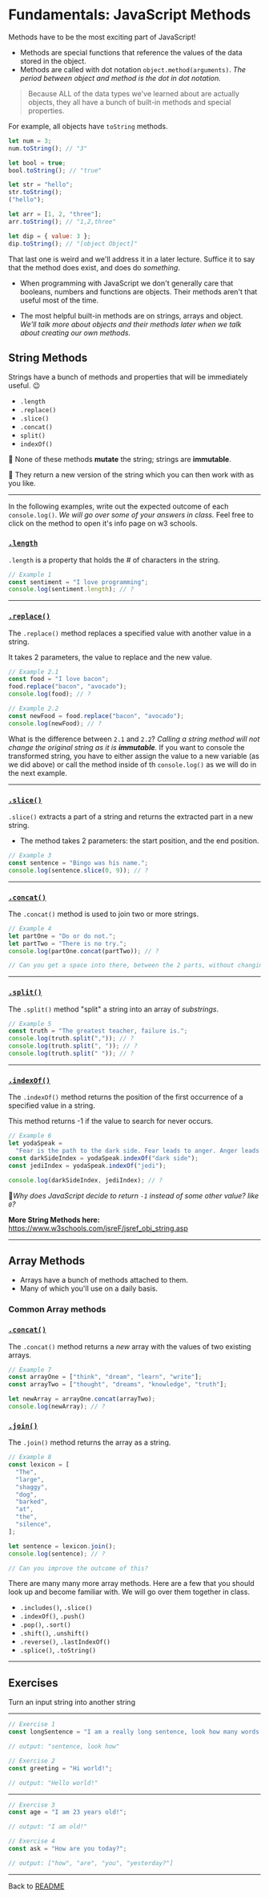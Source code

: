 # Fundamentals: JavaScript Methods

Methods have to be the most exciting part of JavaScript!

- Methods are special functions that reference the values of the data stored in the object.
- Methods are called with dot notation `object.method(arguments)`. _The period between object and method is the dot in dot notation._

> Because ALL of the data types we've learned about are actually objects, they all have a bunch of built-in methods and special properties.

For example, all objects have `toString` methods.

```js
let num = 3;
num.toString(); // "3"

let bool = true;
bool.toString(); // "true"

let str = "hello";
str.toString();
("hello");

let arr = [1, 2, "three"];
arr.toString(); // "1,2,three"

let dip = { value: 3 };
dip.toString(); // "[object Object]"
```

That last one is weird and we'll address it in a later lecture. Suffice it to say that the method does exist, and does do _something_.

- When programming with JavaScript we don't generally care that booleans, numbers and functions are objects. Their methods aren't that useful most of the time.

- The most helpful built-in methods are on strings, arrays and object. _We'll talk more about objects and their methods later when we talk about creating our own methods._

## String Methods

Strings have a bunch of methods and properties that will be immediately useful. 😉

- `.length`
- `.replace()`
- `.slice()`
- `.concat()`
- `split()`
- `indexOf()`

📝 None of these methods **mutate** the string; strings are **immutable**.

📝 They return a new version of the string which you can then work with as you like.

---

In the following examples, write out the expected outcome of each `console.log()`. _We will go over some of your answers in class._ Feel free to click on the method to open it's info page on w3 schools.

### [`.length`](https://www.w3schools.com/jsreF/jsref_length_string.asp)

`.length` is a property that holds the # of characters in the string.

```js
// Example 1
const sentiment = "I love programming";
console.log(sentiment.length); // ?
```

---

### [`.replace()`](https://www.w3schools.com/jsreF/jsref_replace.asp)

The `.replace()` method replaces a specified value with another value in a string.

It takes 2 parameters, the value to replace and the new value.

```js
// Example 2.1
const food = "I love bacon";
food.replace("bacon", "avocado");
console.log(food); // ?

// Example 2.2
const newFood = food.replace("bacon", "avocado");
console.log(newFood); // ?
```

What is the difference between `2.1` and `2.2`? _Calling a string method will not change the original string as it is **immutable**._ If you want to console the transformed string, you have to either assign the value to a new variable (as we did above) or call the method inside of th `console.log()` as we will do in the next example.

---

### [`.slice()`](https://www.w3schools.com/jsreF/jsref_slice_string.asp)

`.slice()` extracts a part of a string and returns the extracted part in a new string.

- The method takes 2 parameters: the start position, and the end position.

```js
// Example 3
const sentence = "Bingo was his name.";
console.log(sentence.slice(0, 9)); // ?
```

---

### [`.concat()`](https://www.w3schools.com/jsreF/jsref_concat_string.asp)

The `.concat()` method is used to join two or more strings.

```js
// Example 4
let partOne = "Do or do not.";
let partTwo = "There is no try.";
console.log(partOne.concat(partTwo)); // ?

// Can you get a space into there, between the 2 parts, without changing the original strings?
```

---

### [`.split()`](https://www.w3schools.com/jsreF/jsref_split.asp)

The `.split()` method "split" a string into an array of _substrings_.

```js
// Example 5
const truth = "The greatest teacher, failure is.";
console.log(truth.split(",")); // ?
console.log(truth.split(", ")); // ?
console.log(truth.split(" ")); // ?
```

---

### [`.indexOf()`](https://www.w3schools.com/jsreF/jsref_indexof.asp)

The `.indexOf()` method returns the position of the first occurrence of a specified value in a string.

This method returns -1 if the value to search for never occurs.

```js
// Example 6
let yodaSpeak =
  "Fear is the path to the dark side. Fear leads to anger. Anger leads to hate. Hate leads to suffering.";
const darkSideIndex = yodaSpeak.indexOf("dark side");
const jediIndex = yodaSpeak.indexOf("jedi");

console.log(darkSideIndex, jediIndex); // ?
```

🤔*Why does JavaScript decide to return `-1` instead of some other value? like `0`?*

**More String Methods here:** https://www.w3schools.com/jsreF/jsref_obj_string.asp

---

## Array Methods

- Arrays have a bunch of methods attached to them.
- Many of which you'll use on a daily basis.

### Common Array methods

### [`.concat()`](https://www.w3schools.com/jsreF/jsref_concat_array.asp)

The `.concat()` method returns a _new_ array with the values of two existing arrays.

```js
// Example 7
const arrayOne = ["think", "dream", "learn", "write"];
const arrayTwo = ["thought", "dreams", "knowledge", "truth"];

let newArray = arrayOne.concat(arrayTwo);
console.log(newArray); // ?
```

### [`.join()`](https://www.w3schools.com/jsreF/jsref_join.asp)

The `.join()` method returns the array as a string.

```js
// Example 8
const lexicon = [
  "The",
  "large",
  "shaggy",
  "dog",
  "barked",
  "at",
  "the",
  "silence",
];

let sentence = lexicon.join();
console.log(sentence); // ?

// Can you improve the outcome of this?
```

There are many many more array methods. Here are a few that you should look up and become familiar with. We will go over them together in class.

- `.includes()`, `.slice()`
- `.indexOf()`, `.push()`
- `.pop()`, `.sort()`
- `.shift()`, `.unshift()`
- `.reverse()`, `.lastIndexOf()`
- `.splice()`, `.toString()`

---

## Exercises

Turn an input string into another string

---

```js
// Exercise 1
const longSentence = "I am a really long sentence, look how many words I have!";

// output: "sentence, look how"
```

```js
// Exercise 2
const greeting = "Hi world!";

// output: "Hello world!"
```

---

```js
// Exercise 3
const age = "I am 23 years old!";

// output: "I am old!"
```

```js
// Exercise 4
const ask = "How are you today?";

// output: ["how", "are", "you", "yesterday?"]
```

---

Back to [README](../README.md)